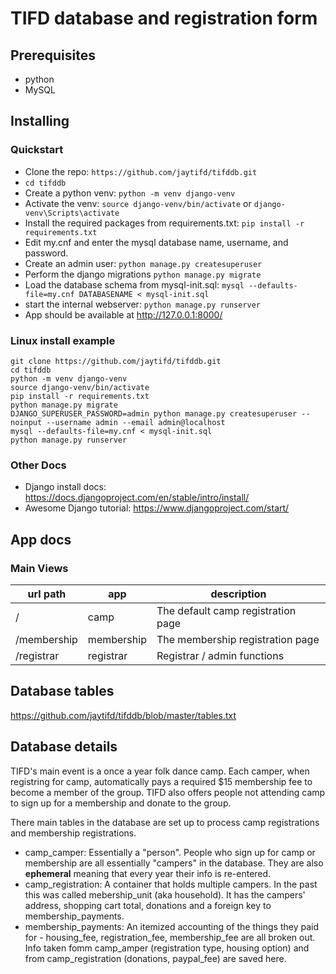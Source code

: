 # TIFD database and registration form

## Prerequisites 

- python
- MySQL

## Installing

### Quickstart

- Clone the repo: `https://github.com/jaytifd/tifddb.git`
- `cd tifddb`
- Create a python venv:  `python -m venv django-venv`
- Activate the venv: `source django-venv/bin/activate` or `django-venv\Scripts\activate`
- Install the required packages from requirements.txt:    `pip install -r requirements.txt`
- Edit my.cnf and enter the mysql database name, username, and password.
- Create an admin user: `python manage.py createsuperuser`
- Perform the django migrations `python manage.py migrate`
- Load the database schema from mysql-init.sql:  `mysql --defaults-file=my.cnf DATABASENAME < mysql-init.sql` 
- start the internal webserver: `python manage.py runserver`
- App should be available at http://127.0.0.1:8000/

### Linux install example
```
git clone https://github.com/jaytifd/tifddb.git
cd tifddb
python -m venv django-venv
source django-venv/bin/activate
pip install -r requirements.txt
python manage.py migrate
DJANGO_SUPERUSER_PASSWORD=admin python manage.py createsuperuser --noinput --username admin --email admin@localhost
mysql --defaults-file=my.cnf < mysql-init.sql
python manage.py runserver

```

### Other Docs

- Django install docs: https://docs.djangoproject.com/en/stable/intro/install/
- Awesome Django tutorial: https://www.djangoproject.com/start/

## App docs

### Main Views

| url path     | app     | description |
|--------------|-----------|------------|
| /     | camp       | The default camp registration page
| /membership     | membership      | The membership registration page
| /registrar     | registrar    | Registrar / admin functions

## Database tables
https://github.com/jaytifd/tifddb/blob/master/tables.txt

## Database details

TIFD's main event is a once a year folk dance camp.  Each camper, when registring for camp, automatically pays a required $15 membership fee to become a member of the group.  TIFD also offers people not attending camp to sign up for a membership and donate to the group.

There main tables in the database are set up to process camp registrations and membership registrations.

- camp_camper: Essentially a "person".  People who sign up for camp or membership are all essentially "campers" in the database.  They are also **ephemeral** meaning that every year their info is re-entered.  
- camp_registration: A container that holds multiple campers.  In the past this was called mebership_unit (aka household).  It has the campers' address, shopping cart total, donations and a foreign key to membership_payments.
- membership_payments: An itemized accounting of the things they paid for - housing_fee, registration_fee, membership_fee are all broken out.  Info taken fomm camp_amper (registration type, housing option) and from camp_registration (donations, paypal_fee) are saved here.







